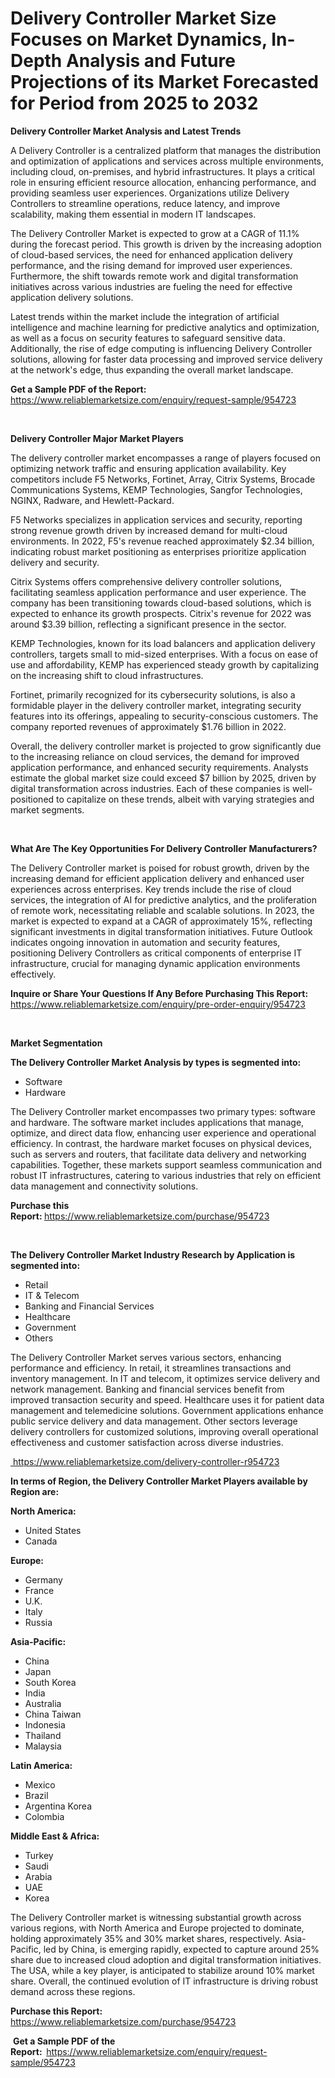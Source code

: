 <p><h1>Delivery Controller Market Size Focuses on Market Dynamics, In-Depth Analysis and Future Projections of its Market Forecasted for Period from 2025 to 2032</h1></p><p><strong>Delivery Controller Market Analysis and Latest Trends</strong></p>
<p><p>A Delivery Controller is a centralized platform that manages the distribution and optimization of applications and services across multiple environments, including cloud, on-premises, and hybrid infrastructures. It plays a critical role in ensuring efficient resource allocation, enhancing performance, and providing seamless user experiences. Organizations utilize Delivery Controllers to streamline operations, reduce latency, and improve scalability, making them essential in modern IT landscapes.</p><p>The Delivery Controller Market is expected to grow at a CAGR of 11.1% during the forecast period. This growth is driven by the increasing adoption of cloud-based services, the need for enhanced application delivery performance, and the rising demand for improved user experiences. Furthermore, the shift towards remote work and digital transformation initiatives across various industries are fueling the need for effective application delivery solutions.</p><p>Latest trends within the market include the integration of artificial intelligence and machine learning for predictive analytics and optimization, as well as a focus on security features to safeguard sensitive data. Additionally, the rise of edge computing is influencing Delivery Controller solutions, allowing for faster data processing and improved service delivery at the network's edge, thus expanding the overall market landscape.</p></p>
<p><strong>Get a Sample PDF of the Report:&nbsp;</strong> <a href="https://www.reliablemarketsize.com/enquiry/request-sample/954723?utm_campaign=2442&utm_medium=2&utm_source=Github&utm_content=ia&utm_term=18042025&utm_id=delivery-controller">https://www.reliablemarketsize.com/enquiry/request-sample/954723</a></p>
<p>&nbsp;</p>
<p><strong>Delivery Controller Major Market Players</strong></p>
<p><p>The delivery controller market encompasses a range of players focused on optimizing network traffic and ensuring application availability. Key competitors include F5 Networks, Fortinet, Array, Citrix Systems, Brocade Communications Systems, KEMP Technologies, Sangfor Technologies, NGINX, Radware, and Hewlett-Packard.</p><p>F5 Networks specializes in application services and security, reporting strong revenue growth driven by increased demand for multi-cloud environments. In 2022, F5's revenue reached approximately $2.34 billion, indicating robust market positioning as enterprises prioritize application delivery and security.</p><p>Citrix Systems offers comprehensive delivery controller solutions, facilitating seamless application performance and user experience. The company has been transitioning towards cloud-based solutions, which is expected to enhance its growth prospects. Citrix's revenue for 2022 was around $3.39 billion, reflecting a significant presence in the sector.</p><p>KEMP Technologies, known for its load balancers and application delivery controllers, targets small to mid-sized enterprises. With a focus on ease of use and affordability, KEMP has experienced steady growth by capitalizing on the increasing shift to cloud infrastructures.</p><p>Fortinet, primarily recognized for its cybersecurity solutions, is also a formidable player in the delivery controller market, integrating security features into its offerings, appealing to security-conscious customers. The company reported revenues of approximately $1.76 billion in 2022.</p><p>Overall, the delivery controller market is projected to grow significantly due to the increasing reliance on cloud services, the demand for improved application performance, and enhanced security requirements. Analysts estimate the global market size could exceed $7 billion by 2025, driven by digital transformation across industries. Each of these companies is well-positioned to capitalize on these trends, albeit with varying strategies and market segments.</p></p>
<p>&nbsp;</p>
<p><strong>What Are The Key Opportunities For Delivery Controller Manufacturers?</strong></p>
<p><p>The Delivery Controller market is poised for robust growth, driven by the increasing demand for efficient application delivery and enhanced user experiences across enterprises. Key trends include the rise of cloud services, the integration of AI for predictive analytics, and the proliferation of remote work, necessitating reliable and scalable solutions. In 2023, the market is expected to expand at a CAGR of approximately 15%, reflecting significant investments in digital transformation initiatives. Future Outlook indicates ongoing innovation in automation and security features, positioning Delivery Controllers as critical components of enterprise IT infrastructure, crucial for managing dynamic application environments effectively.</p></p>
<p><strong>Inquire or Share Your Questions If Any Before Purchasing This Report:</strong> <a href="https://www.reliablemarketsize.com/enquiry/pre-order-enquiry/954723?utm_campaign=2442&utm_medium=2&utm_source=Github&utm_content=ia&utm_term=18042025&utm_id=delivery-controller">https://www.reliablemarketsize.com/enquiry/pre-order-enquiry/954723</a></p>
<p>&nbsp;</p>
<p><strong>Market Segmentation</strong></p>
<p><strong>The Delivery Controller Market Analysis by types is segmented into:</strong></p>
<p><ul><li>Software</li><li>Hardware</li></ul></p>
<p><p>The Delivery Controller market encompasses two primary types: software and hardware. The software market includes applications that manage, optimize, and direct data flow, enhancing user experience and operational efficiency. In contrast, the hardware market focuses on physical devices, such as servers and routers, that facilitate data delivery and networking capabilities. Together, these markets support seamless communication and robust IT infrastructures, catering to various industries that rely on efficient data management and connectivity solutions.</p></p>
<p><strong>Purchase this Report:&nbsp;</strong><a href="https://www.reliablemarketsize.com/purchase/954723?utm_campaign=2442&utm_medium=2&utm_source=Github&utm_content=ia&utm_term=18042025&utm_id=delivery-controller">https://www.reliablemarketsize.com/purchase/954723</a></p>
<p>&nbsp;</p>
<p><strong>The Delivery Controller Market Industry Research by Application is segmented into:</strong></p>
<p><ul><li>Retail</li><li>IT & Telecom</li><li>Banking and Financial Services</li><li>Healthcare</li><li>Government</li><li>Others</li></ul></p>
<p><p>The Delivery Controller Market serves various sectors, enhancing performance and efficiency. In retail, it streamlines transactions and inventory management. In IT and telecom, it optimizes service delivery and network management. Banking and financial services benefit from improved transaction security and speed. Healthcare uses it for patient data management and telemedicine solutions. Government applications enhance public service delivery and data management. Other sectors leverage delivery controllers for customized solutions, improving overall operational effectiveness and customer satisfaction across diverse industries.</p></p>
<p><a href="https://www.reliablemarketsize.com/delivery-controller-r954723?utm_campaign=2442&utm_medium=2&utm_source=Github&utm_content=ia&utm_term=18042025&utm_id=delivery-controller">&nbsp;https://www.reliablemarketsize.com/delivery-controller-r954723</a></p>
<p><strong>In terms of Region, the Delivery Controller Market Players available by Region are:</strong></p>
<p>
    <p> <strong> North America: </strong>
        <ul>
            <li>United States</li>
            <li>Canada</li>
        </ul>
        </p> 
    <p> <strong> Europe: </strong>
        <ul>
            <li>Germany</li>
            <li>France</li>
            <li>U.K.</li>
            <li>Italy</li>
            <li>Russia</li>
        </ul>
        </p> 
    <p> <strong> Asia-Pacific: </strong>
        <ul>
            <li>China</li>
            <li>Japan</li>
            <li>South Korea</li>
            <li>India</li>
            <li>Australia</li>
            <li>China Taiwan</li>
            <li>Indonesia</li>
            <li>Thailand</li>
            <li>Malaysia</li>
        </ul>
        </p> 
    <p> <strong> Latin America: </strong>
        <ul>
            <li>Mexico</li>
            <li>Brazil</li>
            <li>Argentina Korea</li>
            <li>Colombia</li>
        </ul>
        </p> 
    <p> <strong> Middle East & Africa: </strong>
        <ul>
            <li>Turkey</li>
            <li>Saudi</li>
            <li>Arabia</li>
            <li>UAE</li>
            <li>Korea</li>
        </ul>
    </p>
    </p>
<p><p>The Delivery Controller market is witnessing substantial growth across various regions, with North America and Europe projected to dominate, holding approximately 35% and 30% market shares, respectively. Asia-Pacific, led by China, is emerging rapidly, expected to capture around 25% share due to increased cloud adoption and digital transformation initiatives. The USA, while a key player, is anticipated to stabilize around 10% market share. Overall, the continued evolution of IT infrastructure is driving robust demand across these regions.</p></p>
<p><strong>Purchase this Report: </strong><a href="https://www.reliablemarketsize.com/purchase/954723?utm_campaign=2442&utm_medium=2&utm_source=Github&utm_content=ia&utm_term=18042025&utm_id=delivery-controller">https://www.reliablemarketsize.com/purchase/954723</a></p>
<p>&nbsp;<strong>Get a Sample PDF of the Report:&nbsp;&nbsp;</strong><a href="https://www.reliablemarketsize.com/enquiry/request-sample/954723?utm_campaign=2442&utm_medium=2&utm_source=Github&utm_content=ia&utm_term=18042025&utm_id=delivery-controller">https://www.reliablemarketsize.com/enquiry/request-sample/954723</a></p>
<p><strong></strong></p>
<p><p></p><p></p><p></p></p>